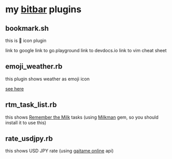 # my [bitbar](https://github.com/matryer/bitbar) plugins

## bookmark.sh
this is :sushi: icon plugin

link to google
link to go.playground
link to devdocs.io
link to vim cheat sheet

## emoji_weather.rb
this plugin shows weather as emoji icon

[see here](https://github.com/matryer/bitbar-plugins/blob/master/Weather/emojiWeather.30m.js)

## rtm_task_list.rb
this shows [Remember the Milk](https://www.rememberthemilk.com/app/) tasks
(using [Milkman](https://github.com/kevintuhumury/milkman) gem, so you should install it to use this)

##  rate_usdjpy.rb
this shows USD JPY rate
(using [gaitame online](https://www.gaitameonline.com/) api)

